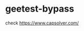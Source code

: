 # geetest-bypass
check https://www.capsolver.com/ 





















                                                                                                                                                                                          